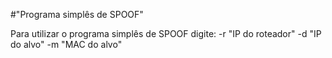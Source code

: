 #"Programa simplês de SPOOF"

Para utilizar o programa simplês de SPOOF digite:  -r "IP do roteador" -d "IP do alvo" -m "MAC do alvo"

